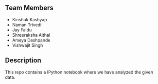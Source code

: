 ## Team Members
- Kinshuk Kashyap
- Naman Trivedi
- Jay Faldu
- Shreeraksha Aithal
- Ameya Deshpande
- Vishwajit Singh

## Description

This repo contains a IPython notebook where we have analyzed the given data.

